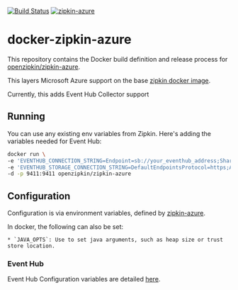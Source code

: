 [![Build Status](https://travis-ci.org/openzipkin/docker-zipkin-azure.svg)](https://travis-ci.org/openzipkin/docker-zipkin-azure)
[![zipkin-azure](https://quay.io/repository/openzipkin/zipkin-azure/status "zipkin-azure")](https://quay.io/repository/openzipkin/zipkin-azure)

# docker-zipkin-azure

This repository contains the Docker build definition and release process for
[openzipkin/zipkin-azure](https://github.com/openzipkin/zipkin-azure).

This layers Microsoft Azure support on the base [zipkin docker image](https://github.com/openzipkin/docker-zipkin).

Currently, this adds Event Hub Collector support

## Running

You can use any existing env variables from Zipkin. Here's adding the variables needed for Event Hub:

```bash
docker run \
-e 'EVENTHUB_CONNECTION_STRING=Endpoint=sb://your_eventhub_address;SharedAccessKeyName=your_key_name;SharedAccessKey=your_key' \
-e 'EVENTHUB_STORAGE_CONNECTION_STRING=DefaultEndpointsProtocol=https;AccountName=your_account_name;AccountKey=your_account_key' \
-d -p 9411:9411 openzipkin/zipkin-azure
```

## Configuration

Configuration is via environment variables, defined by [zipkin-azure](https://github.com/openzipkin/zipkin-azure/blob/master/README.md).

In docker, the following can also be set:

    * `JAVA_OPTS`: Use to set java arguments, such as heap size or trust store location.

### Event Hub

Event Hub Configuration variables are detailed [here](https://github.com/openzipkin/zipkin-azure/tree/master/collector/eventhub).

